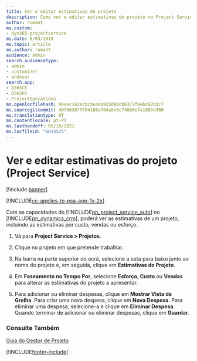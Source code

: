 ```yaml
---
title: Ver e editar estimativas do projeto
description: Como ver e editar estimativas do projeto no Project Service
author: rumant
ms.custom:
- dyn365-projectservice
ms.date: 8/03/2018
ms.topic: article
ms.author: rumant
audience: Admin
search.audienceType:
- admin
- customizer
- enduser
search.app:
- D365CE
- D365PS
- ProjectOperations
ms.openlocfilehash: 96eec162ecbc3e40a923d00cb6377feebc02b3c7
ms.sourcegitcommit: 40f68387f594180af64a5e5c748b6efa188bd300
ms.translationtype: HT
ms.contentlocale: pt-PT
ms.lasthandoff: 05/10/2021
ms.locfileid: "6015525"
---
```

# <a name="view-and-edit-project-estimates-project-service"></a>Ver e editar estimativas do projeto (Project Service)

[!include [banner](../includes/psa-now-project-operations.md)]

[!INCLUDE[cc-applies-to-psa-app-1x-2x](../includes/cc-applies-to-psa-app-1x-2x.md)]

Com as capacidades do [!INCLUDE[pn_project_service_auto](../includes/pn-project-service-auto.md)] no [!INCLUDE[pn_dynamics_crm](../includes/pn-dynamics-crm.md)], poderá ver as estimativas de um projeto, incluindo as estimativas por custo, vendas ou esforço.  
  
1.  Vá para **Project Service > Projetos**.  
  
2.  Clique no projeto em que pretende trabalhar.  
  
3.  Na barra na parte superior do ecrã, selecione a seta para baixo junto ao nome do projeto e, em seguida, clique em **Estimativas do Projeto**.  
  
4.  Em **Faseamento no Tempo Por**, selecione **Esforço**, **Custo** ou **Vendas** para alterar as estimativas do projeto a apresentar.  
  
5.  Para adicionar ou eliminar despesas, clique em **Mostrar Vista de Grelha**. Para criar uma nova despesa, clique em **Nova Despesa**. Para eliminar uma despesa, selecione-a e clique em **Eliminar Despesa**. Quando terminar de adicionar ou eliminar despesas, clique em **Guardar**.  
  
### <a name="see-also"></a>Consulte Também  
 [Guia do Gestor de Projeto](../psa/project-manager-guide.md)


[!INCLUDE[footer-include](../includes/footer-banner.md)]